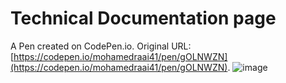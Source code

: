 # Technical Documentation page

A Pen created on CodePen.io. Original URL: [https://codepen.io/mohamedraai41/pen/gOLNWZN](https://codepen.io/mohamedraai41/pen/gOLNWZN).
![image](https://user-images.githubusercontent.com/65048125/112226138-755bb880-8c36-11eb-96dd-5a8ebdbbdf25.png)



